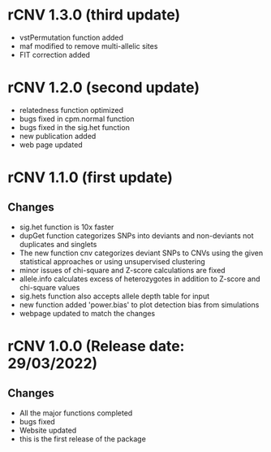 # rCNV 1.3.0 (third update)
* vstPermutation function added
* maf modified to remove multi-allelic sites
* FIT correction added

# rCNV 1.2.0 (second update)
* relatedness function optimized
* bugs fixed in cpm.normal function
* bugs fixed in the sig.het function
* new publication added
* web page updated

# rCNV 1.1.0 (first update)

## Changes
* sig.het function is 10x faster
* dupGet function categorizes SNPs into deviants and non-deviants not duplicates and singlets
* The new function cnv categorizes deviant SNPs to CNVs using the given statistical approaches or using unsupervised clustering
* minor issues of chi-square and Z-score calculations are fixed
* allele.info calculates excess of heterozygotes in addition to Z-score and chi-square values
* sig.hets function also accepts allele depth table for input
* new function added 'power.bias' to plot detection bias from simulations
* webpage updated to match the changes

# rCNV 1.0.0 (Release date: 29/03/2022)

## Changes
* All the major functions completed
* bugs fixed
* Website updated
* this is the first release of the package
